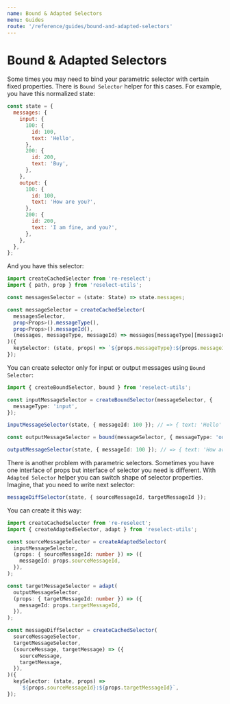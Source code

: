 ```yaml
---
name: Bound & Adapted Selectors
menu: Guides
route: '/reference/guides/bound-and-adapted-selectors'
---
```


# Bound & Adapted Selectors

Some times you may need to bind your parametric selector with certain fixed properties. There is `Bound Selector` helper for this cases. For example, you have this normalized state:

```js
const state = {
  messages: {
    input: {
      100: {
        id: 100,
        text: 'Hello',
      },
      200: {
        id: 200,
        text: 'Buy',
      },
    },
    output: {
      100: {
        id: 100,
        text: 'How are you?',
      },
      200: {
        id: 200,
        text: 'I am fine, and you?',
      },
    },
  },
};
```

And you have this selector:

```typescript
import createCachedSelector from 're-reselect';
import { path, prop } from 'reselect-utils';

const messagesSelector = (state: State) => state.messages;

const messageSelector = createCachedSelector(
  messagesSelector,
  prop<Props>().messageType(),
  prop<Props>().messageId(),
  (messages, messageType, messageId) => messages[messageType][messageId],
)({
  keySelector: (state, props) => `${props.messageType}:${props.messageId}`,
});
```

You can create selector only for input or output messages using `Bound Selector`:

```typescript
import { createBoundSelector, bound } from 'reselect-utils';

const inputMessageSelector = createBoundSelector(messageSelector, {
  messageType: 'input',
});

inputMessageSelector(state, { messageId: 100 }); // => { text: 'Hello' }

const outputMessageSelector = bound(messageSelector, { messageType: 'output' });

outputMessageSelector(state, { messageId: 100 }); // => { text: 'How are you?' }
```

There is another problem with parametric selectors. Sometimes you have one interface of props but interface of selector you need is different. With `Adapted Selector` helper you can switch shape of selector properties. Imagine, that you need to write next selector:

```typescript
messageDiffSelector(state, { sourceMessageId, targetMessageId });
```

You can create it this way:

```typescript
import createCachedSelector from 're-reselect';
import { createAdaptedSelector, adapt } from 'reselect-utils';

const sourceMessageSelector = createAdaptedSelector(
  inputMessageSelector,
  (props: { sourceMessageId: number }) => ({
    messageId: props.sourceMessageId,
  }),
);

const targetMessageSelector = adapt(
  outputMessageSelector,
  (props: { targetMessageId: number }) => ({
    messageId: props.targetMessageId,
  }),
);

const messageDiffSelector = createCachedSelector(
  sourceMessageSelector,
  targetMessageSelector,
  (sourceMessage, targetMessage) => ({
    sourceMessage,
    targetMessage,
  }),
)({
  keySelector: (state, props) =>
    `${props.sourceMessageId}:${props.targetMessageId}`,
});
```
